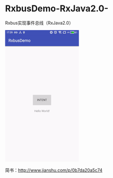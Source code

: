 # RxbusDemo-RxJava2.0-
Rxbus实现事件总线（RxJava2.0）

![image](https://github.com/balckban/RxbusDemo-RxJava2.0-/blob/master/1.gif) 

简书：http://www.jianshu.com/p/0b7da20a5c74